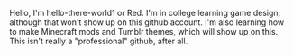 Hello, I'm hello-there-world1 or Red.
I'm in college learning game design, although that won't show up on this github account. I'm also learning how to make Minecraft mods and Tumblr themes, which will show up on this.
This isn't really a "professional" github, after all.
